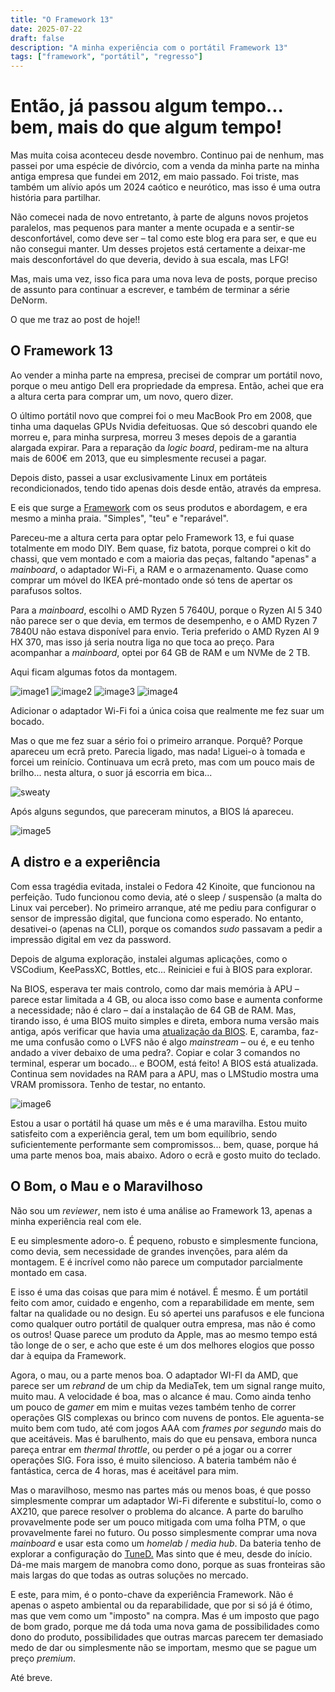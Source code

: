 ```yaml
---
title: "O Framework 13"
date: 2025-07-22
draft: false
description: "A minha experiência com o portátil Framework 13"
tags: ["framework", "portátil", "regresso"]
---
```


# Então, já passou algum tempo... bem, mais do que algum tempo!

Mas muita coisa aconteceu desde novembro. Continuo pai de nenhum, mas passei por uma espécie de divórcio, com a venda da minha parte na minha antiga empresa que fundei em 2012, em maio passado. Foi triste, mas também um alívio após um 2024 caótico e neurótico, mas isso é uma outra história para partilhar.

Não comecei nada de novo entretanto, à parte de alguns novos projetos paralelos, mas pequenos para manter a mente ocupada e a sentir-se desconfortável, como deve ser – tal como este blog era para ser, e que eu não consegui manter. Um desses projetos está certamente a deixar-me mais desconfortável do que deveria, devido à sua escala, mas LFG!

Mas, mais uma vez, isso fica para uma nova leva de posts, porque preciso de assunto para continuar a escrever, e também de terminar a série DeNorm.

O que me traz ao post de hoje!!

## O Framework 13

Ao vender a minha parte na empresa, precisei de comprar um portátil novo, porque o meu antigo Dell era propriedade da empresa. Então, achei que era a altura certa para comprar um, um novo, quero dizer.

O último portátil novo que comprei foi o meu MacBook Pro em 2008, que tinha uma daquelas GPUs Nvidia defeituosas. Que só descobri quando ele morreu e, para minha surpresa, morreu 3 meses depois de a garantia alargada expirar. Para a reparação da *logic board*, pediram-me na altura mais de 600€ em 2013, que eu simplesmente recusei a pagar.

Depois disto, passei a usar exclusivamente Linux em portáteis recondicionados, tendo tido apenas dois desde então, através da empresa.

E eis que surge a [Framework](https://frame.work/pt/en) com os seus produtos e abordagem, e era mesmo a minha praia. "Simples", "teu" e "reparável".

Pareceu-me a altura certa para optar pelo Framework 13, e fui quase totalmente em modo DIY. Bem quase, fiz batota, porque comprei o kit do chassi, que vem montado e com a maioria das peças, faltando "apenas" a *mainboard*, o adaptador Wi-Fi, a RAM e o armazenamento. Quase como comprar um móvel do IKEA pré-montado onde só tens de apertar os parafusos soltos.

Para a *mainboard*, escolhi o AMD Ryzen 5 7640U, porque o Ryzen AI 5 340 não parece ser o que devia, em termos de desempenho, e o AMD Ryzen 7 7840U não estava disponível para envio. Teria preferido o AMD Ryzen AI 9 HX 370, mas isso já seria noutra liga no que toca ao preço. Para acompanhar a *mainboard*, optei por 64 GB de RAM e um NVMe de 2 TB.

Aqui ficam algumas fotos da montagem.

![image1](img/1.jpg)
![image2](img/2.jpg)
![image3](img/3.jpg)
![image4](img/4.jpg)

Adicionar o adaptador Wi-Fi foi a única coisa que realmente me fez suar um bocado.

Mas o que me fez suar a sério foi o primeiro arranque. Porquê? Porque apareceu um ecrã preto. Parecia ligado, mas nada! Liguei-o à tomada e forcei um reinício. Continuava um ecrã preto, mas com um pouco mais de brilho... nesta altura, o suor já escorria em bica...

![sweaty](img/huh.gif)

Após alguns segundos, que pareceram minutos, a BIOS lá apareceu.

![image5](img/5.jpg)

## A distro e a experiência

Com essa tragédia evitada, instalei o Fedora 42 Kinoite, que funcionou na perfeição. Tudo funcionou como devia, até o sleep / suspensão (a malta do Linux vai perceber). No primeiro arranque, até me pediu para configurar o sensor de impressão digital, que funciona como esperado. No entanto, desativei-o (apenas na CLI), porque os comandos *sudo* passavam a pedir a impressão digital em vez da password.

Depois de alguma exploração, instalei algumas aplicações, como o VSCodium, KeePassXC, Bottles, etc... Reiniciei e fui à BIOS para explorar.

Na BIOS, esperava ter mais controlo, como dar mais memória à APU – parece estar limitada a 4 GB, ou aloca isso como base e aumenta conforme a necessidade; não é claro – daí a instalação de 64 GB de RAM. Mas, tirando isso, é uma BIOS muito simples e direta, embora numa versão mais antiga, após verificar que havia uma [atualização da BIOS](https://knowledgebase.frame.work/en_us/framework-laptop-13-bios-and-driver-releases-amd-ryzen-7040-series-r1rXGVL16S). E, caramba, faz-me uma confusão como o LVFS não é algo *mainstream* – ou é, e eu tenho andado a viver debaixo de uma pedra?. Copiar e colar 3 comandos no terminal, esperar um bocado... e BOOM, está feito! A BIOS está atualizada. Continua sem novidades na RAM para a APU, mas o LMStudio mostra uma VRAM promissora. Tenho de testar, no entanto.

![image6](img/6.jpg)

Estou a usar o portátil há quase um mês e é uma maravilha. Estou muito satisfeito com a experiência geral, tem um bom equilíbrio, sendo suficientemente performante sem compromissos... bem, quase, porque há uma parte menos boa, mais abaixo. Adoro o ecrã e gosto muito do teclado.

## O Bom, o Mau e o Maravilhoso

Não sou um *reviewer*, nem isto é uma análise ao Framework 13, apenas a minha experiência real com ele.

E eu simplesmente adoro-o. É pequeno, robusto e simplesmente funciona, como devia, sem necessidade de grandes invenções, para além da montagem. E é incrível como não parece um computador parcialmente montado em casa.

E isso é uma das coisas que para mim é notável. É mesmo. É um portátil feito com amor, cuidado e engenho, com a reparabilidade em mente, sem faltar na qualidade ou no design. Eu só apertei uns parafusos e ele funciona como qualquer outro portátil de qualquer outra empresa, mas não é como os outros! Quase parece um produto da Apple, mas ao mesmo tempo está tão longe de o ser, e acho que este é um dos melhores elogios que posso dar à equipa da Framework.

Agora, o mau, ou a parte menos boa. O adaptador WI-FI da AMD, que parece ser um *rebrand* de um chip da MediaTek, tem um signal range muito, muito mau. A velocidade é boa, mas o alcance é mau. Como ainda tenho um pouco de *gamer* em mim e muitas vezes também tenho de correr operações GIS complexas ou brinco com nuvens de pontos. Ele aguenta-se muito bem com tudo, até com jogos AAA com *frames por segundo* mais do que aceitáveis. Mas é barulhento, mais do que eu pensava, embora nunca pareça entrar em *thermal throttle*, ou perder o pé a jogar ou a correr operações SIG. Fora isso, é muito silencioso. A bateria também não é fantástica, cerca de 4 horas, mas é aceitável para mim.

Mas o maravilhoso, mesmo nas partes más ou menos boas, é que posso simplesmente comprar um adaptador Wi-Fi diferente e substituí-lo, como o AX210, que parece resolver o problema do alcance. A parte do barulho provavelmente pode ser um pouco mitigada com uma folha PTM, o que provavelmente farei no futuro. Ou posso simplesmente comprar uma nova *mainboard* e usar esta como um *homelab* / *media hub*. Da bateria tenho de explorar a configuração do [TuneD.](https://docs.redhat.com/en/documentation/red_hat_enterprise_linux/8/html/monitoring_and_managing_system_status_and_performance/getting-started-with-tuned_monitoring-and-managing-system-status-and-performance=) Mas sinto que é meu, desde do início. Dá-me mais margem de manobra como dono, porque as suas fronteiras são mais largas do que todas as outras soluções no mercado.

E este, para mim, é o ponto-chave da experiência Framework. Não é apenas o aspeto ambiental ou da reparabilidade, que por si só já é ótimo, mas que vem como um "imposto" na compra. Mas é um imposto que pago de bom grado, porque me dá toda uma nova gama de possibilidades como dono do produto, possibilidades que outras marcas parecem ter demasiado medo de dar ou simplesmente não se importam, mesmo que se pague um preço *premium*.

Até breve.
